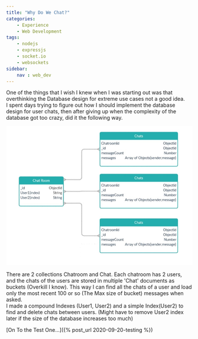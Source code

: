 ```yaml
---
title: "Why Do We Chat?"
categories:
    - Experience
    - Web Development
tags:
    - nodejs
    - expressjs
    - socket.io
    - websockets
sidebar:
    nav : web_dev
---
```


One of the things that I wish I knew when I was starting out was that overthinking the Database design for extreme use cases not a good idea.  
I spent days trying to figure out how I should implement the database design for user chats, then after giving up when the complexity of the database got too crazy, did it the following way.  

![chat](/assets/images/chat_db.jpg)  

There are 2 collections Chatroom and Chat. Each chatroom has 2 users, and the chats of the users are stored in multiple 'Chat' documents as buckets (Overkill I know). This way I can find all the chats of a user and load only the most recent 100 or so (The Max size of bucket) messages when asked.  
I made a compound Indexes (User1, User2) and a simple Index(User2) to find and delete chats between users. (Might have to remove User2 index later if the size of the database increases too much)  

[On To the Test One...]({% post_url 2020-09-20-testing %})
